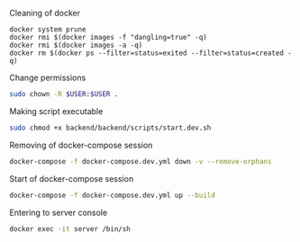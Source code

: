 Cleaning of docker
```
docker system prune
docker rmi $(docker images -f "dangling=true" -q)
docker rmi $(docker images -a -q)
docker rm $(docker ps --filter=status=exited --filter=status=created -q)

```

Change permissions

```bash
sudo chown -R $USER:$USER .
```

Making script executable
```bash
sudo chmod +x backend/backend/scripts/start.dev.sh
```

Removing of docker-compose session
```bash
docker-compose -f docker-compose.dev.yml down -v --remove-orphans
```

Start of docker-compose session
```bash
docker-compose -f docker-compose.dev.yml up --build
```



Entering to server console
```bash
docker exec -it server /bin/sh
```
